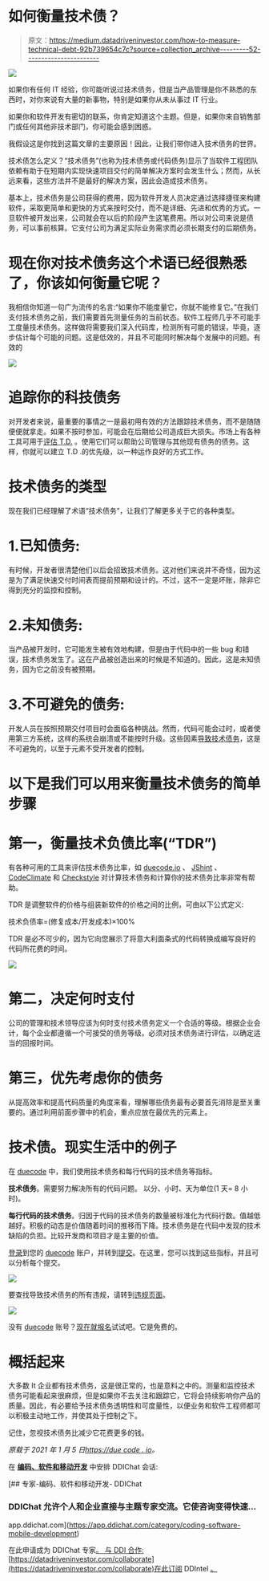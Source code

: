 # 如何衡量技术债？

> 原文：<https://medium.datadriveninvestor.com/how-to-measure-technical-debt-92b739654c7c?source=collection_archive---------52----------------------->

![](img/a274fc50162ca5974b524e4a9014a420.png)

如果你有任何 IT 经验，你可能听说过技术债务，但是当产品管理是你不熟悉的东西时，对你来说有大量的新事物，特别是如果你从未从事过 IT 行业。

如果你和软件开发有密切的联系，你肯定知道这个主题。但是，如果你来自销售部门或任何其他非技术部门，你可能会感到困惑。

我假设这是你找到这篇文章的主要原因！因此，让我们带你进入技术债务的世界。

技术债怎么定义？“技术债务”(也称为技术债务或代码债务)显示了当软件工程团队依赖有助于在短期内实现快速项目交付的简单解决方案时会发生什么；然而，从长远来看，这些方法并不是最好的解决方案，因此会造成技术债务。

基本上，技术债务是公司获得的费用，因为软件开发人员决定通过选择捷径来构建软件，采取更简单和更快的方式来按时交付，而不是详细、先进和优秀的方式。一旦软件被开发出来，公司就会在以后的阶段产生这笔费用。所以对公司来说是债务，可以事前核算。它支付公司为满足实际业务需求而必须长期支付的后期债务。

# 现在你对技术债务这个术语已经很熟悉了，你该如何衡量它呢？

我相信你知道一句广为流传的名言:“如果你不能度量它，你就不能修复它。”在我们支付技术债务之前，我们需要首先测量任务的当前状态。软件工程师几乎不可能手工度量技术债务。这样做将需要我们深入代码库，检测所有可能的错误，毕竟，逐步估计每个可能的问题。这是低效的，并且不可能同时解决每个发展中的问题。有效的

![](img/6f116e981ba569c31c19097a932acfb4.png)

# 追踪你的科技债务

对开发者来说，最重要的事情之一是最初用有效的方法跟踪技术债务，而不是随随便便就拿走。如果不按时参加，可能会在后期给公司造成巨大损失。市场上有各种工具可用于[评估 T.D.](https://duecode.io/blog/how-to-measure-technical-debt/) 。使用它们可以帮助公司管理与其他现有债务的债务。这样，你就可以建立 T.D .的优先级，以一种运作良好的方式工作。

# 技术债务的类型

现在我们已经理解了术语“技术债务”，让我们了解更多关于它的各种类型。

# 1.已知债务:

有时候，开发者很清楚他们以后会招致技术债务。这对他们来说并不奇怪，因为这是为了满足快速交付时间表而提前预期和设计的。不过，这不一定是坏账，除非它得到充分的监控和控制。

# 2.未知债务:

当产品被开发时，它可能发生被有效地构建，但是由于代码中的一些 bug 和错误，技术债务发生了。这在产品被创造出来的时候是不知道的。因此，这是未知债务，因为它之前没有被预期。

# 3.不可避免的债务:

开发人员在按照预期交付项目时会面临各种挑战。然而，代码可能会过时，或者使用第三方系统，这样的系统会崩溃或不能按时升级。这些因素[导致技术债务](https://duecode.io/blog/how-to-avoid-technical-debt/)，这是不可避免的，以至于元素不受开发者的控制。

# 以下是我们可以用来衡量技术债务的简单步骤

# 第一，衡量技术负债比率(“TDR”)

有各种可用的工具来评估技术债务比率，如 [duecode.io](https://duecode.io/) 、 [JShint](https://jshint.com/) 、 [CodeClimate](https://codeclimate.com/) 和 [Checkstyle](https://checkstyle.sourceforge.io/) 对计算技术债务和计算你的技术债务比率非常有帮助。

TDR 是调整软件的价格与组装新软件的价格之间的比例，可由以下公式定义:

技术负债率=(修复成本/开发成本)×100%

TDR 是必不可少的，因为它向您展示了将意大利面条式的代码转换成编写良好的代码所花费的时间。

![](img/e1a95dbfde0bc8588596a80f547a88c3.png)

# 第二，决定何时支付

公司的管理和技术领导应该为何时支付技术债务定义一个合适的等级。根据企业会计，每个企业都遵循一个可接受的债务等级。必须对技术债务进行评估，以确定适当的回报时间。

# 第三，优先考虑你的债务

从提高效率和提高代码质量的角度来看，理解哪些债务最有必要首先消除是至关重要的。通过利用前面步骤中的机会，重点应放在最优先的元素上。

# 技术债。现实生活中的例子

在 [duecode](https://duecode.io/) 中，我们使用技术债务和每行代码的技术债务等指标。

**技术债务**。需要努力解决所有的代码问题。
以分、小时、天为单位(1 天= 8 小时)。

**每行代码的技术债务**。归因于代码的技术债务的数量被标准化为代码行数。值越低越好。积极的动态是价值随着时间的推移而下降。技术债务是在代码中发现的技术缺陷的负担。比较开发商和项目才是主要的价值。

[登录](https://duecode.io/auth/signin)到您的 [duecode](https://duecode.io/) 账户，并转到[提交](https://duecode.io/project/commits)。在这里，您可以找到这些指标，并且可以分析每个提交。

![](img/04881c2fbbc450cd08284fb2836fbdf7.png)

要查找导致技术债务的所有违规，请转到[违规页面](https://duecode.io/project/violations)。

![](img/4a061216ec989703dae1e2a3e254b262.png)

没有 [duecode](https://duecode.io/) 账号？[现在就报名](https://duecode.io/auth/signup)试试吧。它是免费的。

# 概括起来

大多数 It 企业都有技术债务，这是很正常的，也是意料之中的。测量和监控技术债务可能看起来很麻烦，但是如果你不去关注和跟踪它，它将会持续影响你产品的质量。因此，有必要给予技术债务透明性和可度量性，以便业务和软件工程师都可以积极主动地工作，并使其处于控制之下。

记住，忽视技术债务比减少它花费更多的钱。

*原载于 2021 年 1 月 5 日*[*https://due code . io*](https://duecode.io/blog/how-to-measure-technical-debt/)*。*

在 [**编码、软件和移动开发**](https://app.ddichat.com/category/coding-software-mobile-development) 中安排 DDIChat 会话:

[](https://app.ddichat.com/category/coding-software-mobile-development) [## 专家-编码、软件和移动开发- DDIChat

### DDIChat 允许个人和企业直接与主题专家交流。它使咨询变得快速…

app.ddichat.com](https://app.ddichat.com/category/coding-software-mobile-development) 

在此申请成为 DDIChat 专家[。
与 DDI 合作:](https://app.ddichat.com/expertsignup)[https://datadriveninvestor.com/collaborate](https://datadriveninvestor.com/collaborate)在此订阅 DDIntel [。](https://ddintel.datadriveninvestor.com/)